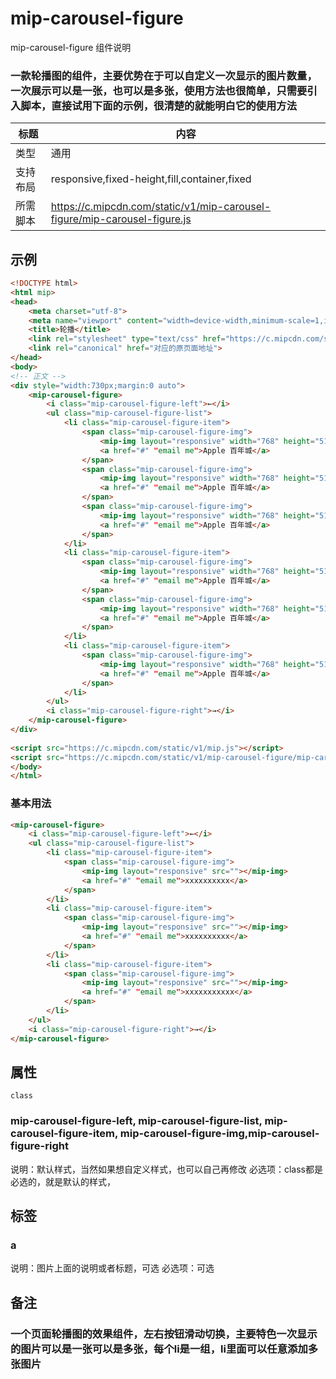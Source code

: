 # mip-carousel-figure

mip-carousel-figure 组件说明

### 一款轮播图的组件，主要优势在于可以自定义一次显示的图片数量，一次展示可以是一张，也可以是多张，使用方法也很简单，只需要引入脚本，直接试用下面的示例，很清楚的就能明白它的使用方法

标题|内容
----|----
类型|通用
支持布局|responsive,fixed-height,fill,container,fixed
所需脚本|https://c.mipcdn.com/static/v1/mip-carousel-figure/mip-carousel-figure.js

## 示例
```html
<!DOCTYPE html>
<html mip>
<head>
    <meta charset="utf-8">
    <meta name="viewport" content="width=device-width,minimum-scale=1,initial-scale=1">
    <title>轮播</title>
    <link rel="stylesheet" type="text/css" href="https://c.mipcdn.com/static/v1/mip.css">
    <link rel="canonical" href="对应的原页面地址">
</head>
<body>
<!-- 正文 -->
<div style="width:730px;margin:0 auto">
    <mip-carousel-figure>
        <i class="mip-carousel-figure-left">←</i>
        <ul class="mip-carousel-figure-list">
            <li class="mip-carousel-figure-item">
                <span class="mip-carousel-figure-img">
                    <mip-img layout="responsive" width="768" height="512" src="./img/carouse_1.jpg"></mip-img>
                    <a href="#" "email me">Apple 百年城</a>
                </span>
                <span class="mip-carousel-figure-img">
                    <mip-img layout="responsive" width="768" height="512" src="./img/carouse_2.jpg"></mip-img>
                    <a href="#" "email me">Apple 百年城</a>
                </span>
                <span class="mip-carousel-figure-img">
                    <mip-img layout="responsive" width="768" height="512" src="./img/carouse_3.jpg"></mip-img>
                    <a href="#" "email me">Apple 百年城</a>
                </span>
            </li>
            <li class="mip-carousel-figure-item">
                <span class="mip-carousel-figure-img">
                    <mip-img layout="responsive" width="768" height="512" src="./img/carouse_4.jpg"></mip-img>
                    <a href="#" "email me">Apple 百年城</a>
                </span>
                <span class="mip-carousel-figure-img">
                    <mip-img layout="responsive" width="768" height="512" src="./img/carouse_5.jpg"></mip-img>
                    <a href="#" "email me">Apple 百年城</a>
                </span>
            </li>
            <li class="mip-carousel-figure-item">
                <span class="mip-carousel-figure-img">
                    <mip-img layout="responsive" width="768" height="512" src="./img/carouse_7.jpg"></mip-img>
                    <a href="#" "email me">Apple 百年城</a>
                </span>
            </li>
        </ul>
        <i class="mip-carousel-figure-right">→</i>
    </mip-carousel-figure>
</div>
    
<script src="https://c.mipcdn.com/static/v1/mip.js"></script>
<script src="https://c.mipcdn.com/static/v1/mip-carousel-figure/mip-carousel-figure.js"></script>
</body>
</html>
```

### 基本用法
```html
<mip-carousel-figure>
    <i class="mip-carousel-figure-left">←</i>
    <ul class="mip-carousel-figure-list">
        <li class="mip-carousel-figure-item">
            <span class="mip-carousel-figure-img">
                <mip-img layout="responsive" src=""></mip-img>
                <a href="#" "email me">xxxxxxxxxx</a>
            </span>
        </li>
        <li class="mip-carousel-figure-item">
            <span class="mip-carousel-figure-img">
                <mip-img layout="responsive" src=""></mip-img>
                <a href="#" "email me">xxxxxxxxxx</a>
            </span>
        </li>
        <li class="mip-carousel-figure-item">
            <span class="mip-carousel-figure-img">
                <mip-img layout="responsive" src=""></mip-img>
                <a href="#" "email me">xxxxxxxxxxx</a>
            </span>
        </li>
    </ul>
    <i class="mip-carousel-figure-right">→</i>
</mip-carousel-figure>
```

## 属性
    class
### mip-carousel-figure-left, mip-carousel-figure-list, mip-carousel-figure-item, mip-carousel-figure-img,mip-carousel-figure-right

说明：默认样式，当然如果想自定义样式，也可以自己再修改
必选项：class都是必选的，就是默认的样式，

## 标签
    
### a

说明：图片上面的说明或者标题，可选
必选项：可选

## 备注

### 一个页面轮播图的效果组件，左右按钮滑动切换，主要特色一次显示的图片可以是一张可以是多张，每个li是一组，li里面可以任意添加多张图片
